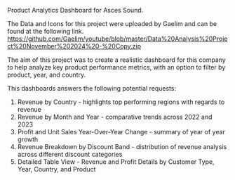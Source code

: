 Product Analytics Dashboard for Asces Sound. 

The Data and Icons for this project were uploaded by Gaelim and can be found at the following link. 
https://github.com/Gaelim/youtube/blob/master/Data%20Analysis%20Project%20November%202024%20-%20Copy.zip

The aim of this project was to create a realistic dashboard for this company to help analyze key product performance metrics, with an option to filter by product, year, and country.

This dashboards answers the following potential requests:
1. Revenue by Country - highlights top performing regions with regards to revenue
2. Revenue by Month and Year - comparative trends across 2022 and 2023
3. Profit and Unit Sales Year-Over-Year Change - summary of year of year growth
4. Revenue Breakdown by Discount Band - distribution of revenue analysis across different discount categories
5. Detailed Table View - Revenue and Profit Details by Customer Type, Year, Country, and Product



